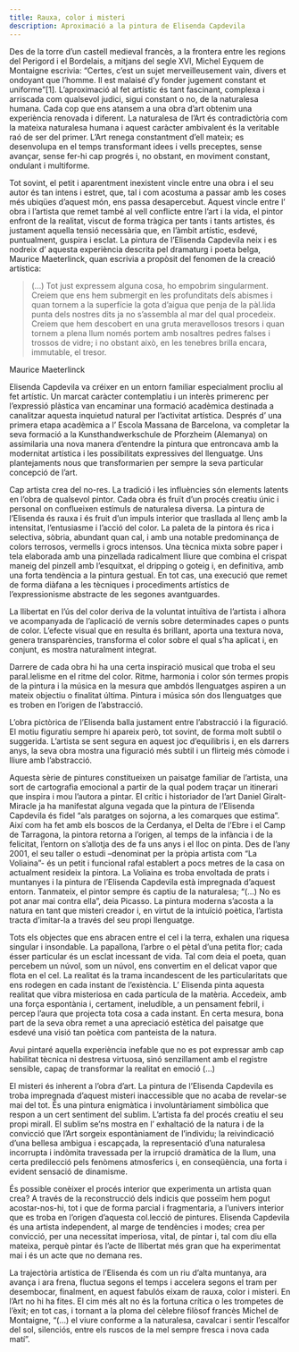 ```yaml
---
title: Rauxa, color i misteri
description: Aproximació a la pintura de Elisenda Capdevila
---
```

Des de la torre d’un castell medieval francès, a la frontera entre les regions del Perigord i el Bordelais, a mitjans del segle XVI, Michel Eyquem de Montaigne escrivia: “Certes,  c’est un sujet merveilleusement vain, divers et ondoyant que l’homme. Il est malaisé d’y fonder jugement constant et uniforme”[1]. L’aproximació al fet artístic és tant fascinant, complexa i arriscada com qualsevol judici, sigui constant o no, de la naturalesa humana. Cada cop que ens atansem a una obra d’art obtenim una experiència renovada i diferent. La naturalesa de l’Art és contradictòria com la mateixa naturalesa humana i aquest caràcter ambivalent és la  veritable raó de ser del primer. L’Art renega constantment d’ell mateix; es desenvolupa en el temps transformant idees i vells preceptes, sense avançar, sense fer-hi cap progrés i, no obstant, en moviment constant, ondulant i multiforme.

Tot sovint, el petit i aparentment inexistent vincle entre una obra i el seu autor és tan intens i estret, que, tal i com acostuma a passar amb les coses més ubiqües d’aquest món, ens passa desapercebut. Aquest vincle entre l’ obra i l’artista que remet també al vell conflicte entre l’art i la vida, el pintor enfront de la realitat, viscut de forma tràgica per tants i tants artistes, és justament aquella tensió necessària que, en l’àmbit artístic, esdevé, puntualment, guspira i esclat. La pintura de l’Elisenda Capdevila neix i es nodreix d’ aquesta experiència descrita pel dramaturg i poeta belga, Maurice Maeterlinck, quan escrivia a propòsit del fenomen de la creació artística:

> (…) Tot just expressem alguna cosa, ho empobrim singularment. Creiem que ens hem submergit en les profunditats dels abismes i quan tornem a la superfície la gota d’aigua que penja de la pàl.lida punta dels nostres dits ja no s’assembla al mar del qual procedeix. Creiem que hem descobert en una gruta meravellosos tresors i quan tornem a plena llum només portem amb nosaltres pedres falses i trossos de vidre; i no obstant això, en les tenebres brilla encara, immutable, el tresor.

Maurice Maeterlinck

Elisenda Capdevila va créixer en un entorn familiar especialment procliu al fet artístic. Un marcat caràcter contemplatiu i un interès primerenc per l’expressió plàstica van encaminar una formació acadèmica destinada a canalitzar aquesta inquietud natural per l’activitat artística. Després d’ una primera etapa acadèmica a l’ Escola Massana de Barcelona, va completar la seva formació a la Kunsthandwerkschule de Pforzheim (Alemanya) on assimilaria una nova manera d’entendre la pintura que entroncava amb la modernitat artística i les possibilitats expressives del llenguatge. Uns plantejaments nous que transformarien per sempre la seva particular concepció de l’art.

Cap artista crea del no-res. La tradició i les influències són elements latents en l’obra de qualsevol pintor. Cada obra és fruït d’un procés creatiu únic i personal on conflueixen estímuls de naturalesa diversa. La pintura de l’Elisenda és rauxa i és fruit d’un impuls interior que trasllada al llenç amb la intensitat, l’entusiasme i l’acció del color. La paleta de la pintora és rica i selectiva, sòbria, abundant quan cal, i amb una notable predominança de  colors terrosos, vermells i grocs intensos. Una tècnica mixta sobre paper i tela elaborada amb una pinzellada radicalment lliure que combina el crispat maneig del pinzell amb l’esquitxat, el dripping o goteig i, en definitiva,  amb una forta tendència a la pintura gestual. En tot cas, una execució que remet de forma diàfana a les tècniques i procediments artístics de l’expressionisme abstracte de les segones avantguardes.

La llibertat en l’ús del color deriva de la voluntat intuïtiva de l’artista i alhora ve acompanyada de l’aplicació de vernís sobre determinades capes o punts de color. L’efecte visual que en resulta és brillant, aporta una textura nova, genera transparències, transforma el color sobre el qual s’ha aplicat i, en conjunt, es mostra naturalment integrat.

Darrere de cada obra hi ha una certa inspiració musical que troba el seu paral.lelisme en el ritme del color. Ritme, harmonia i color són termes propis de la pintura i la música en la mesura que ambdós llenguatges aspiren a un mateix objectiu o finalitat última. Pintura i música són dos llenguatges que es troben en l’origen de l’abstracció.

L’obra pictòrica de l’Elisenda balla justament entre l’abstracció i la figuració. El motiu figuratiu sempre hi apareix però, tot sovint, de forma molt subtil o suggerida. L’artista se sent segura en aquest joc d’equilibris i, en els darrers anys, la seva obra mostra una figuració més subtil i un flirteig més còmode i lliure amb l’abstracció.

Aquesta sèrie de pintures constitueixen un paisatge familiar de l’artista, una sort de cartografia emocional a partir de la qual podem traçar un itinerari que inspira i mou l’autora a pintar. El crític i historiador de l’art Daniel Giralt-Miracle ja ha manifestat alguna vegada que la pintura de l’Elisenda Capdevila és fidel “als paratges on sojorna, a les comarques que estima”. Així com ha fet amb els boscos de la Cerdanya, el Delta de l’Ebre i el Camp de Tarragona, la pintora retorna a l’origen, al temps de la infància i de la felicitat, l’entorn on s’allotja des de fa uns anys i el lloc on pinta. Des de l’any 2001, el seu taller o estudi –denominat per la pròpia artista com “La Voliaina”- és un petit i funcional rafal establert a pocs metres de la casa on actualment resideix la pintora. La Voliaina es troba envoltada de prats i muntanyes i la pintura de l’Elisenda Capdevila està impregnada d’aquest entorn. Tanmateix, el pintor sempre és captiu de la naturalesa; “(…) No es pot anar mai contra ella”, deia Picasso. La pintura moderna s’acosta a la natura en tant que misteri creador i, en virtut de la intuïció poètica, l’artista tracta d’imitar-la a través del seu propi llenguatge.

Tots els objectes que ens abracen entre el cel i la terra,  exhalen una riquesa singular i insondable. La papallona, l’arbre o el pètal d’una petita flor; cada ésser particular és un esclat incessant de vida. Tal com deia el poeta, quan percebem un núvol, som un núvol, ens convertim en el delicat vapor que flota en el cel. La realitat és la trama incandescent de les particularitats que ens rodegen en cada instant de l’existència. L’ Elisenda pinta aquesta realitat que vibra misteriosa en cada partícula de la matèria. Accedeix, amb una força espontània i, certament, ineludible, a un pensament febril, i percep l’aura que projecta tota cosa a cada instant. En certa mesura, bona part de la seva obra remet a una apreciació estètica del paisatge que esdevé una visió tan poètica com panteista de la natura.

Avui pintaré aquella experiència inefable que no es pot expressar amb cap habilitat tècnica ni destresa virtuosa, sinó senzillament amb el registre sensible, capaç de transformar la realitat en emoció (…)

El misteri és inherent a l’obra d’art. La pintura de l’Elisenda Capdevila es troba impregnada d’aquest misteri inaccessible que no acaba de revelar-se mai del tot. És una pintura enigmàtica i involuntàriament simbòlica que respon a un cert sentiment del sublim. L’artista fa del procés creatiu el seu propi mirall. El sublim se’ns mostra en l’ exhaltació de la natura i de la convicció que l’Art sorgeix espontàniament de l’individu; la reivindicació d’una bellesa ambigua i escapçada,  la representació d’una naturalesa incorrupta i indòmita travessada per la irrupció dramàtica de la llum, una certa predilecció pels fenòmens atmosferics i, en conseqüència, una forta i evident sensació de dinamisme.

És possible conèixer el procés interior que experimenta un artista quan crea? A través de la reconstrucció dels indicis que posseïm hem pogut acostar-nos-hi, tot i que de forma parcial i fragmentaria, a l’univers interior que es troba en l’origen d’aquesta col.lecció de pintures. Elisenda Capdevila és una artista independent, al marge de tendències i modes; crea per convicció, per una necessitat imperiosa, vital, de pintar i,  tal com diu ella mateixa, perquè pintar és l’acte de llibertat més gran que ha experimentat mai i és un acte que no demana res. 

La trajectòria artística de l’Elisenda és com un riu d’alta muntanya, ara avança i ara frena, fluctua segons el temps i accelera segons el tram per desembocar, finalment, en aquest fabulós eixam de rauxa, color i misteri. En l’Art no hi ha fites. El cim més alt no és la fortuna crítica o les trompetes de l’èxit; en tot cas, i tornant a la ploma del cèlebre filòsof francès Michel de Montaigne, “(…) el viure conforme a la naturalesa, cavalcar i sentir l’escalfor del sol, silenciós, entre els ruscos de la mel sempre fresca i nova cada matí”.